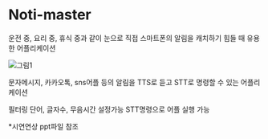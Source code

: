 # Noti-master

운전 중, 요리 중, 휴식 중과 같이 눈으로 직접 스마트폰의 알림을 캐치하기 힘들 때 유용한 어플리케이션


![그림1](https://user-images.githubusercontent.com/81530929/124284257-c4937c80-db87-11eb-976f-21c8b414ba5e.jpg)

문자메시지, 카카오톡, sns어플 등의 알림을 TTS로 듣고 STT로 명령할 수 있는 어플리케이션

필터링 단어, 글자수, 무음시간 설정가능
STT명령으로 어플 실행 가능

*시연연상 ppt파일 참조




